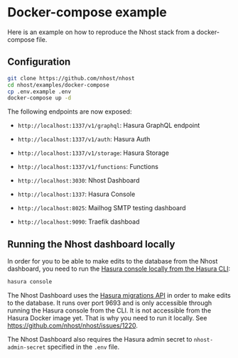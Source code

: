 # Docker-compose example

Here is an example on how to reproduce the Nhost stack from a docker-compose file.

## Configuration

```sh
git clone https://github.com/nhost/nhost
cd nhost/examples/docker-compose
cp .env.example .env
docker-compose up -d
```

The following endpoints are now exposed:

- `http://localhost:1337/v1/graphql`: Hasura GraphQL endpoint
- `http://localhost:1337/v1/auth`: Hasura Auth
- `http://localhost:1337/v1/storage`: Hasura Storage
- `http://localhost:1337/v1/functions`: Functions

- `http://localhost:3030`: Nhost Dashboard
- `http://localhost:1337`: Hasura Console
- `http://localhost:8025`: Mailhog SMTP testing dashboard
- `http://localhost:9090`: Traefik dashboad

## Running the Nhost dashboard locally

In order for you to be able to make edits to the database from the Nhost dashboard, you need to run the [Hasura console locally from the Hasura CLI](https://hasura.io/docs/latest/hasura-cli/commands/hasura_console/):

```sh
hasura console
```

The Nhost Dashboard uses the [Hasura migrations API](https://hasura.io/docs/latest/hasura-cli/commands/hasura_console/#options) in order to make edits to the database. It runs over port 9693 and is only accessible through running the Hasura console from the CLI. It is not accessible from the Hasura Docker image yet. That is why you need to run it locally. See https://github.com/nhost/nhost/issues/1220.

The Nhost Dashboard also requires the Hasura admin secret to `nhost-admin-secret` specified in the `.env` file.
